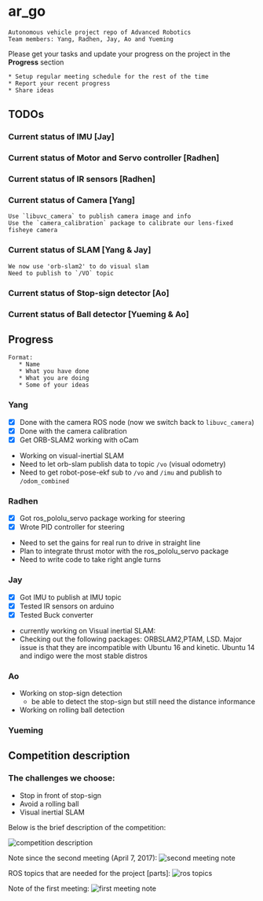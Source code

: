 # ar_go
    Autonomous vehicle project repo of Advanced Robotics
    Team members: Yang, Radhen, Jay, Ao and Yueming

Please get your tasks and update your progress on the project in the **Progress** section

    * Setup regular meeting schedule for the rest of the time
    * Report your recent progress
    * Share ideas

## TODOs
### Current status of IMU [Jay]

### Current status of Motor and Servo controller [Radhen]

### Current status of IR sensors [Radhen]

### Current status of Camera [Yang] 
    Use `libuvc_camera` to publish camera image and info
    Use the `camera_calibration` package to calibrate our lens-fixed fisheye camera
    
### Current status of SLAM [Yang & Jay]
    We now use 'orb-slam2' to do visual slam
    Need to publish to `/VO` topic
    
### Current status of Stop-sign detector [Ao]

### Current status of Ball detector [Yueming & Ao]


## Progress
    Format:
       * Name
       * What you have done
       * What you are doing
       * Some of your ideas

### Yang
* [x] Done with the camera ROS node (now we switch back to `libuvc_camera`)
* [x] Done with the camera calibration
* [x] Get ORB-SLAM2 working with oCam
* Working on visual-inertial SLAM
* Need to let orb-slam publish data to topic `/vo` (visual odometry)
* Need to get robot-pose-ekf sub to `/vo` and `/imu` and publish to `/odom_combined`


### Radhen
* [x] Got ros_pololu_servo package working for steering
* [x] Wrote PID controller for steering
* Need to set the gains for real run to drive in straight line
* Plan to integrate thrust motor with the ros_pololu_servo package
* Need to write code to take right angle turns 

### Jay
* [x] Got IMU to publish at IMU topic
* [x] Tested IR sensors on arduino
* [x] Tested Buck converter
* currently working on Visual inertial SLAM:
* Checking out the following packages: ORBSLAM2,PTAM, LSD. Major issue is that they are incompatible with Ubuntu 16 and kinetic. Ubuntu 14 and indigo were the most stable distros

### Ao
* Working on stop-sign detection
    - be able to detect the stop-sign but still need the distance informance
* Working on rolling ball detection

### Yueming



## Competition description

### The challenges we choose:
* Stop in front of stop-sign
* Avoid a rolling ball
* Visual inertial SLAM

Below is the brief description of the competition:

![competition description][comp-describ]



Note since the second meeting (April 7, 2017):
![second meeting note][meeting-2]

ROS topics that are needed for the project [parts]:
![ros topics][ros-topics]

Note of the first meeting:
![first meeting note][meeting-1]





[comp-describ]:pics/competition_description.JPG
[meeting-1]:pics/first_meeting_framework.JPG
[ros-topics]:pics/ros_topics_needed_[part].JPG
[meeting-2]:pics/meeting_April_7.JPG
